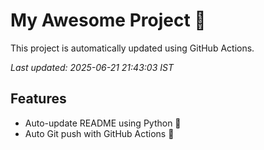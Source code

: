 # My Awesome Project 🚀

This project is automatically updated using GitHub Actions.

_Last updated: 2025-06-21 21:43:03 IST_

## Features
- Auto-update README using Python 🐍
- Auto Git push with GitHub Actions 🤖
